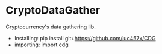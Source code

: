 # CryptoDataGather

Cryptocurrency's data gathering lib.

* Installing: pip install git+https://github.com/luc457x/CDG
* importing: import cdg
